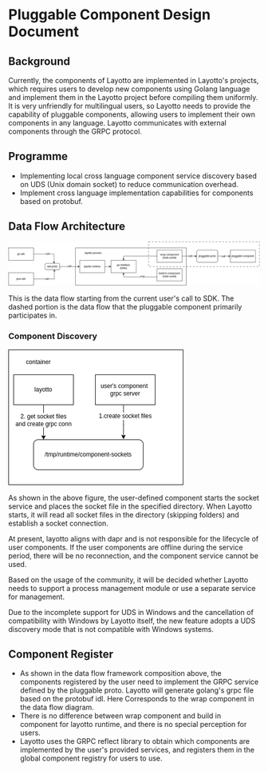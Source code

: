 # Pluggable Component Design Document

## Background

Currently, the components of Layotto are implemented in Layotto's projects, which requires users to develop new components using Golang language and implement them in the Layotto project before compiling them uniformly.
It is very unfriendly for multilingual users, so Layotto needs to provide the capability of pluggable components, allowing users to implement their own components in any language. Layotto communicates with external components through the GRPC protocol.

## Programme

- Implementing local cross language component service discovery based on UDS (Unix domain socket) to reduce communication overhead.
- Implement cross language implementation capabilities for components based on protobuf.

## Data Flow Architecture

![](../../../img/pluggable/layotto_datatflow.png)

This is the data flow starting from the current user's call to SDK. 
The dashed portion is the data flow that the pluggable component primarily participates in.

### Component Discovery

![](../../../img/pluggable/layotto.png)

As shown in the above figure, the user-defined component starts the socket service and places the socket file in the specified directory. 
When Layotto starts, it will read all socket files in the directory (skipping folders) and establish a socket connection.

At present, layotto aligns with dapr and is not responsible for the lifecycle of user components.
If the user components are offline during the service period, there will be no reconnection, and the component service cannot be used.

Based on the usage of the community, it will be decided whether Layotto needs to support a process management module or use a separate service for management.

Due to the incomplete support for UDS in Windows and the cancellation of compatibility with Windows by Layotto itself, 
the new feature adopts a UDS discovery mode that is not compatible with Windows systems.

## Component Register

- As shown in the data flow framework composition above, the components registered by the user need to implement the GRPC service defined by the pluggable proto.
Layotto will generate golang's grpc file based on the protobuf idl. Here Corresponds to the wrap component in the data flow diagram.
- There is no difference between wrap component and build in component for layotto runtime, and there is no special perception for users.
- Layotto uses the GRPC reflect library to obtain which components are implemented by the user's provided services, and registers them in the global component registry for users to use.


